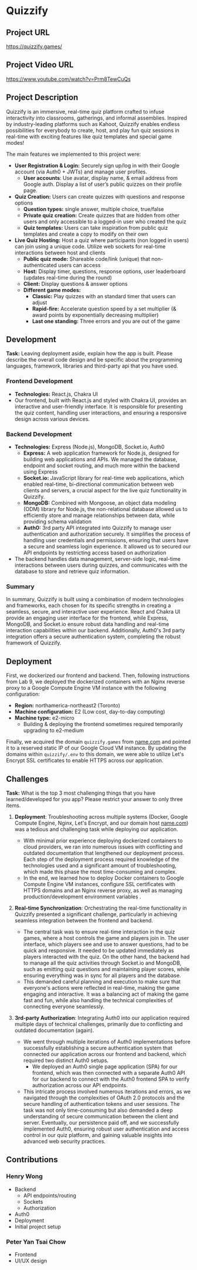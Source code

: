 # Quizzify

## Project URL
https://quizzify.games/

## Project Video URL 
https://www.youtube.com/watch?v=Prm8TewCuQs

## Project Description

Quizzify is an immersive, real-time quiz platform crafted to infuse interactivity into classrooms, gatherings, and informal assemblies. Inspired by industry-leading platforms such as Kahoot, Quizzify enables endless possibilities for everybody to create, host, and play fun quiz sessions in real-time with exciting features like quiz templates and special game modes!

The main features we implemented to this project were:
- **User Registration & Login:** Securely sign up/log in with their Google account (via Auth0 + JWTs) and manage user profiles.
  - **User accounts**: Use avatar, display name, & email address from Google auth. Display a list of user’s public quizzes on their profile page.
- **Quiz Creation:** Users can create quizzes with questions and response options
  - **Question types:** single answer, multiple choice, true/false
  - **Private quiz creation:** Create quizzes that are hidden from other users and only accessible to a logged-in user who created the quiz
  - **Quiz templates:** Users can take inspiration from public quiz templates and create a copy to modify on their own
- **Live Quiz Hosting:** Host a quiz where participants (non logged in users) can join using a unique code. Utilize web sockets for real-time interactions between host and clients
  - **Public quiz mode:** Shareable code/link (unique) that non-authenticated users can access
  - **Host:** Display timer, questions, response options, user leaderboard (updates real-time during the round)
  - **Client:** Display questions & answer options
  - **Different game modes:**
    - **Classic:** Play quizzes with an standard timer that users can adjust
    - **Rapid-fire:** Accelerate question speed by a set multiplier (& award points by exponentially decreasing multiplier)
    - **Last one standing:** Three errors and you are out of the game

## Development

**Task:** Leaving deployment aside, explain how the app is built. Please describe the overall code design and be specific about the programming languages, framework, libraries and third-party api that you have used. 

### Frontend Development
- **Technologies:** React.js, Chakra UI
- Our frontend, built with React.js and styled with Chakra UI, provides an interactive and user-friendly interface. It is responsible for presenting the quiz content, handling user interactions, and ensuring a responsive design across various devices.

### Backend Development
- **Technologies:** Express (Node.js), MongoDB, Socket.io, Auth0 
  - **Express:** A web application framework for Node.js, designed for building web applications and APIs. We managed the database, endpoint and socket routing, and much more within the backend using Express
  - **Socket.io:** JavaScript library for real-time web applications, which enabled real-time, bi-directional communication between web clients and servers, a crucial aspect for the live quiz functionality in Quizzify.
  - **MongoDB:** Combined with Mongoose, an object data modeling (ODM) library for Node.js, the non-relational database allowed us to efficiently store and manage relationships between data, while providing schema validation
  - **Auth0:** 3rd party API integrated into Quizzify to manage user authentication and authorization securely. It simplifies the process of handling user credentials and permissions, ensuring that users have a secure and seamless login experience. It allowed us to secured our API endpoints by restricting access based on authorization
- The backend handles data management, server-side logic, real-time interactions between users during quizzes, and communicates with the database to store and retrieve quiz information.

### Summary
In summary, Quizzify is built using a combination of modern technologies and frameworks, each chosen for its specific strengths in creating a seamless, secure, and interactive user experience. React and Chakra UI provide an engaging user interface for the frontend, while Express, MongoDB, and Socket.io ensure robust data handling and real-time interaction capabilities within our backend. Additionally, Auth0's 3rd party integration offers a secure authentication system, completing the robust framework of Quizzify.


## Deployment

First, we dockerized our frontend and backend. Then, following instructions from Lab 9, we deployed the dockerized containers with an Nginx reverse proxy to a Google Compute Engine VM instance with the following configuration:
- **Region:** northamerica-northeast2 (Toronto)
- **Machine configuration:** E2 (Low cost, day-to-day computing)
- **Machine type:** e2-micro
  - Building & deploying the frontend sometimes required temporarily upgrading to e2-medium

Finally, we acquired the domain `quizzify.games` from [name.com](https://www.name.com/) and pointed it to a reserved static IP of our Google Cloud VM instance. By updating the domains within `quizzify/.env` to this domain, we were able to utilize Let's Encrypt SSL certificates to enable HTTPS across our application.

## Challenges

**Task:** What is the top 3 most challenging things that you have learned/developed for you app? Please restrict your answer to only three items. 

1. **Deployment**: Troubleshooting across multiple systems (Docker, Google Compute Engine, Nginx, Let's Encrypt, and our domain host [name.com](https://www.name.com/)) was a tedious and challenging task while deploying our application. 
    - With minimal prior experience deploying dockerized containers to cloud providers, we ran into numerous issues with conflicting and outdated documentation that lengthened our deployment process. Each step of the deployment process required knowledge of the technologies used and a significant amount of troubleshooting, which made this phase the most time-consuming and complex.
    - In the end, we learned how to deploy Docker containers to Google Compute Engine VM instances, configure SSL certificates with HTTPS domains and an Nginx reverse proxy, as well as managing production/development environment variables .

2. **Real-time Synchronization**: Orchestrating the real-time functionality in Quizzify presented a significant challenge, particularly in achieving seamless integration between the frontend and backend.
    - The central task was to ensure real-time interaction in the quiz games, where a host controls the game and players join in. The user interface, which players see and use to answer questions, had to be quick and responsive. It needed to be updated immediately as players interacted with the quiz. On the other hand, the backend had to manage all the quiz activities through Socket.io and MongoDB, such as emitting quiz questions and maintaining player scores, while ensuring everything was in sync for all players and the database. 
    - This demanded careful planning and execution to make sure that everyone's actions were reflected in real-time, making the game engaging and interactive. It was a balancing act of making the game fast and fun, while also handling the technical complexities of connecting everyone seamlessly.

3. **3rd-party Authorization**: Integrating Auth0 into our application required multiple days of technical challenges, primarily due to conflicting and outdated documentation (again). 
    - We went through multiple iterations of Auth0 implementations before successfully establishing a secure authentication system that connected our application across our frontend and backend, which required two distinct Auth0 setups.
      - We deployed an Auth0 single page application (SPA) for our frontend, which was then connected with a separate Auth0 API for our backend to connect with the Auth0 frontend SPA to verify authorization across our API endpoints.
    - This intricate process involved numerous iterations and errors, as we navigated through the complexities of OAuth 2.0 protocols and the secure handling of authentication tokens and user sessions. The task was not only time-consuming but also demanded a deep understanding of secure communication between the client and server. Eventually, our persistence paid off, and we successfully implemented Auth0, ensuring robust user authentication and access control in our quiz platform, and gaining valuable insights into advanced web security practices.

## Contributions

### Henry Wong
- Backend 
  - API endpoints/routing
  - Sockets
  - Authorization
- Auth0
- Deployment
- Initial project setup

### Peter Yan Tsai Chow
- Frontend
- UI/UX design
